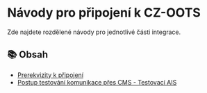 # Návody pro připojení k CZ-OOTS

Zde najdete rozdělené návody pro jednotlivé části integrace.

## 📚 Obsah

- [Prerekvizity k připojení](parts/prerekvizity.md)
- [Postup testování komunikace přes CMS - Testovací AIS](parts/testovani.md)
